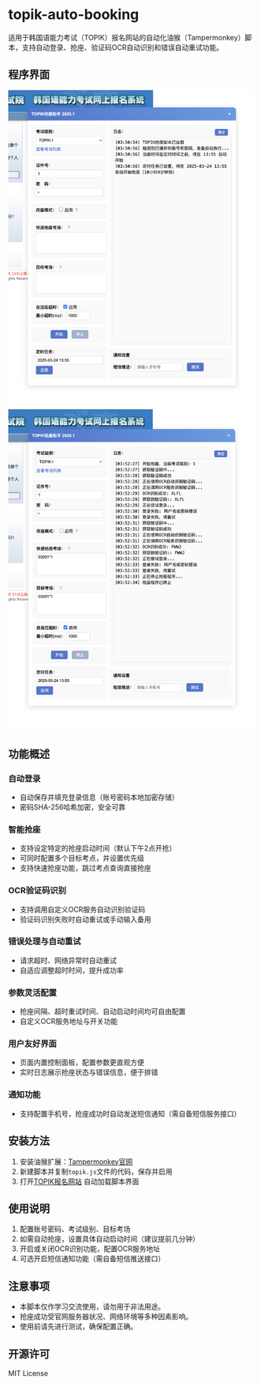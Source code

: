 # topik-auto-booking
适用于韩国语能力考试（TOPIK）报名网站的自动化油猴（Tampermonkey）脚本，支持自动登录、抢座、验证码OCR自动识别和错误自动重试功能。

## 程序界面
<!-- 默认载入界面示例 -->
<img src="images/默认载入.png" alt="默认载入示例" width="500"/>
<!-- 程序运行示例 -->
<img src="images/运行程序.png" alt="运行程序示例" width="500"/>

## 功能概述

### 自动登录
- 自动保存并填充登录信息（账号密码本地加密存储）
- 密码SHA-256哈希加密，安全可靠

### 智能抢座
- 支持设定特定的抢座启动时间（默认下午2点开抢）
- 可同时配置多个目标考点，并设置优先级
- 支持快速抢座功能，跳过考点查询直接抢座

### OCR验证码识别
- 支持调用自定义OCR服务自动识别验证码
- 验证码识别失败时自动重试或手动输入备用

### 错误处理与自动重试
- 请求超时、网络异常时自动重试
- 自适应调整超时时间，提升成功率

### 参数灵活配置
- 抢座间隔、超时重试时间、自动启动时间均可自由配置
- 自定义OCR服务地址与开关功能

### 用户友好界面
- 页面内置控制面板，配置参数更直观方便
- 实时日志展示抢座状态与错误信息，便于排错

### 通知功能
- 支持配置手机号，抢座成功时自动发送短信通知（需自备短信服务接口）

## 安装方法

1. 安装油猴扩展：[Tampermonkey官网](https://www.tampermonkey.net/)
2. 新建脚本并复制`topik.js`文件的代码，保存并启用
3. 打开[TOPIK报名网站](https://topik.neea.cn) 自动加载脚本界面

## 使用说明

1. 配置账号密码、考试级别、目标考场
2. 如需自动抢座，设置具体自动启动时间（建议提前几分钟）
3. 开启或关闭OCR识别功能，配置OCR服务地址
4. 可选开启短信通知功能（需自备短信推送接口）

## 注意事项

- 本脚本仅作学习交流使用，请勿用于非法用途。
- 抢座成功受官网服务器状况、网络环境等多种因素影响。
- 使用前请先进行测试，确保配置正确。

## 开源许可

MIT License

